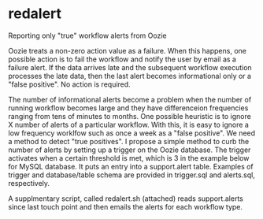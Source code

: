 # redalert
Reporting only "true" workflow alerts from Oozie

Oozie treats a non-zero action value as a failure. When this happens, one possible action is to fail the workflow and notify the user by email as a failure alert. If the data arrives late and the subsequent workflow execution processes the late data, then the last alert becomes informational only or a "false positive". No action is required.

The number of informational alerts become a problem when the number of running workflow becomes large and they have differenceion frequencies ranging from tens of minutes to months. One possible heuristic is to ignore X number of alerts of a particular workflow. With this, it is easy to ignore a low frequency worklfow such as once a week as a "false positive". We need a method to detect "true positives". I propose a simple method to curb the number of alerts by setting up a trigger on the Oozie database. The trigger activates when a certain threshold is met, which is 3 in the example below for MySQL database. It puts an entry into a support.alert table. Examples of trigger and database/table schema are provided in trigger.sql and alerts.sql, respectively.

A supplmentary script, called redalert.sh (attached) reads support.alerts since last touch point and then emails the alerts for each workflow type. 
